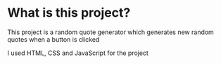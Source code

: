 # What is this project?

This project is a random quote generator which generates new random quotes when a button is clicked

I used HTML, CSS and JavaScript for the project